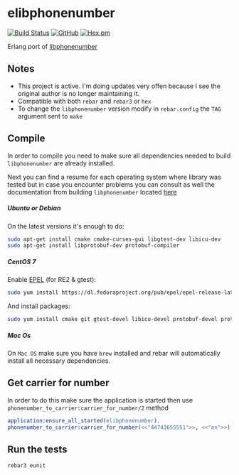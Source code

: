 elibphonenumber
===============
[![Build Status](https://travis-ci.org/silviucpp/elibphonenumber.svg?branch=master)](https://travis-ci.org/silviucpp/elibphonenumber)
[![GitHub](https://img.shields.io/github/license/silviucpp/elibphonenumber)](https://img.shields.io/github/license/silviucpp/elibphonenumber)
[![Hex.pm](https://img.shields.io/hexpm/v/elibphonenumber)](https://hex.pm/packages/elibphonenumber)

Erlang port of [libphonenumber][1]

## Notes

- This project is active. I'm doing updates very offen because I see the original author is no longer maintaining it.
- Compatible with both `rebar` and `rebar3` or `hex`
- To change the `libphonenumber` version modify in `rebar.config` the `TAG` argument sent to `make`

## Compile

In order to compile you need to make sure all dependencies needed to build `libphonenumber` are already installed.

Next you can find a resume for each operating system where library was tested but in case you encounter problems you can 
consult as well the documentation from building `libphonenumber` located [here][2]

##### Ubuntu or Debian

On the latest versions it's enough to do:

```bash
sudo apt-get install cmake cmake-curses-gui libgtest-dev libicu-dev 
sudo apt-get install libprotobuf-dev protobuf-compiler
```

##### CentOS 7

Enable [EPEL][3] (for RE2 & gtest):
```bash
sudo yum install https://dl.fedoraproject.org/pub/epel/epel-release-latest-7.noarch.rpm
```

And install packages:
```bash
sudo yum install cmake git gtest-devel libicu-devel protobuf-devel protobuf-compiler
```

##### Mac Os

On `Mac OS` make sure you have `brew` installed and rebar will automatically install all necessary dependencies.
 
## Get carrier for number
    
In order to do this make sure the application is started then use `phonenumber_to_carrier:carrier_for_number/2` method    
    
```erlang 
application:ensure_all_started(elibphonenumber).
phonenumber_to_carrier:carrier_for_number(<<"44743655551">>, <<"en">>).
```    

## Run the tests

```bash
rebar3 eunit
```

[1]: https://github.com/googlei18n/libphonenumber
[2]: https://github.com/googlei18n/libphonenumber/blob/master/cpp/README
[3]: https://fedoraproject.org/wiki/EPEL#Quickstart